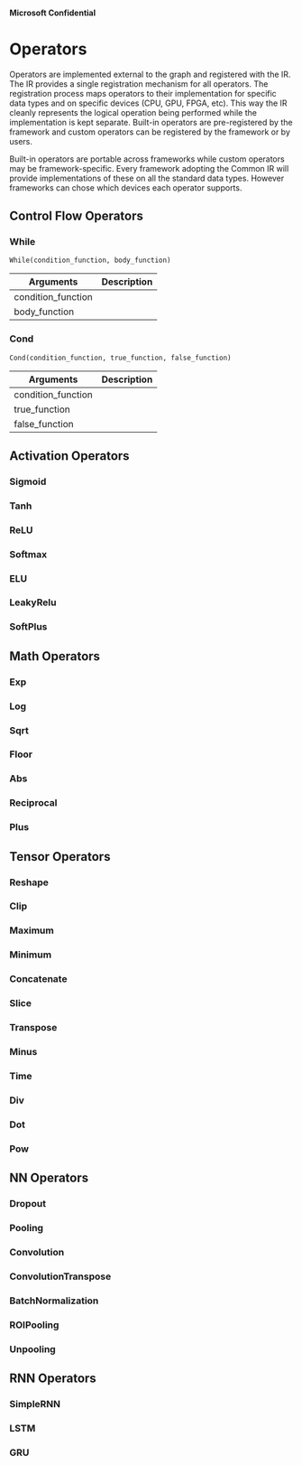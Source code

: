 ﻿#### Microsoft Confidential

Operators
=========

Operators are implemented external to the graph and registered with the
IR. The IR provides a single registration mechanism for all operators. The
registration process maps operators to their implementation for specific
data types and on specific devices (CPU, GPU, FPGA, etc). This way the
IR cleanly represents the logical operation being performed while the
implementation is kept separate. Built-in operators are pre-registered
by the framework and custom operators can be registered by the framework
or by users.

Built-in operators are portable across frameworks while custom
operators may be framework-specific. Every framework adopting
the Common IR will provide implementations of these on all the standard
data types. However frameworks can chose which devices each operator
supports.

## Control Flow Operators

### While

`While(condition_function, body_function)`

Arguments | Description
--------- | -----------
condition_function | 
body_function | 

### Cond

`Cond(condition_function, true_function, false_function)`

Arguments | Description
--------- | -----------
condition_function | 
true_function | 
false_function | 

## Activation Operators

### Sigmoid
### Tanh
### ReLU
### Softmax
### ELU
### LeakyRelu
### SoftPlus
  
## Math Operators

### Exp
### Log
### Sqrt
### Floor
### Abs
### Reciprocal
### Plus

## Tensor Operators

### Reshape
### Clip
### Maximum
### Minimum
### Concatenate
### Slice
### Transpose
### Minus
### Time
### Div
### Dot
### Pow

## NN Operators

### Dropout
### Pooling
### Convolution
### ConvolutionTranspose
### BatchNormalization
### ROIPooling
### Unpooling

## RNN Operators

### SimpleRNN
### LSTM
### GRU
